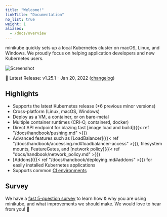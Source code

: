 ```yaml
---
title: "Welcome!"
linkTitle: "Documentation"
no_list: true
weight: 1
aliases:
  - /docs/overview
---
```


minikube quickly sets up a local Kubernetes cluster on macOS, Linux, and Windows. We proudly focus on helping application developers and new Kubernetes users.

![Screenshot](/images/screenshot.png)

🎉 Latest Release: v1.25.1 - Jan 20, 2022 ([changelog](https://github.com/kubernetes/minikube/blob/master/CHANGELOG.md))

## Highlights

* Supports the latest Kubernetes release (+6 previous minor versions)
* Cross-platform (Linux, macOS, Windows)
* Deploy as a VM, a container, or on bare-metal
* Multiple container runtimes (CRI-O, containerd, docker)
* Direct API endpoint for blazing fast [image load and build]({{< ref "/docs/handbook/pushing.md" >}})
* Advanced features such as [LoadBalancer]({{< ref "/docs/handbook/accessing.md#loadbalancer-access" >}}), filesystem mounts, FeatureGates, and [network policy]({{< ref "docs/handbook/network_policy.md" >}})
* [Addons]({{< ref "/docs/handbook/deploying.md#addons" >}}) for easily installed Kubernetes applications
* Supports common [CI environments](https://github.com/minikube-ci/examples)


## Survey

We have a [fast 5-question survey](https://forms.gle/Gg3hG5ZySw8c1C24A) to learn how & why you are using minikube, and what improvements we should make. We would love to hear from you! 🙏
